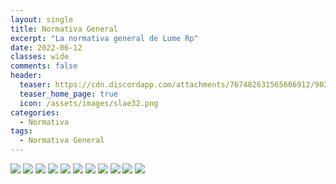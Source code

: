 ```yaml
---
layout: single
title: Normativa General
excerpt: "La normativa general de Lume Rp"
date: 2022-06-12
classes: wide
comments: false
header:
  teaser: https://cdn.discordapp.com/attachments/767482631565606912/902219664803921970/2121.png
  teaser_home_page: true
  icon: /assets/images/slae32.png
categories:
  - Normativa
tags:  
  - Normativa General
---
```

        
![](/assets/images/post3/0001.jpg)
![](/assets/images/post3/0002.jpg)
![](/assets/images/post3/0003.jpg)
![](/assets/images/post3/0004.jpg)
![](/assets/images/post3/0005.jpg)
![](/assets/images/post3/0006.jpg)
![](/assets/images/post3/0007.jpg)
![](/assets/images/post3/0008.jpg)
![](/assets/images/post3/0009.jpg)
![](/assets/images/post3/0010.jpg)
![](/assets/images/post3/0011.jpg)
